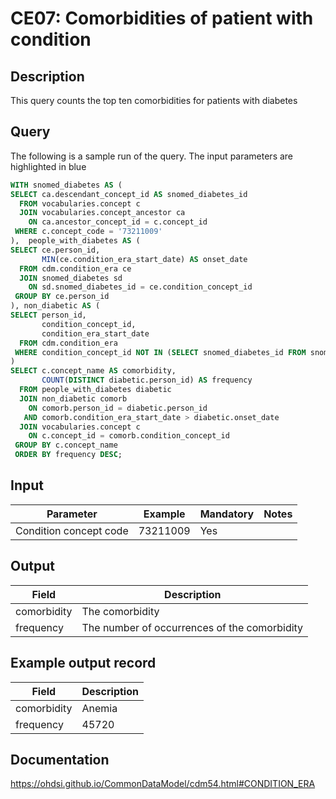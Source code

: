 <!---
Group:condition era
Name:CE07 Comorbidities of patient with condition
Author: Alberto Labarga
CDM Version: 5.4
-->

# CE07: Comorbidities of patient with condition

## Description
This query counts the top ten comorbidities for patients with diabetes

## Query
The following is a sample run of the query. The input parameters are highlighted in  blue

```sql
WITH snomed_diabetes AS (
SELECT ca.descendant_concept_id AS snomed_diabetes_id
  FROM vocabularies.concept c
  JOIN vocabularies.concept_ancestor ca
    ON ca.ancestor_concept_id = c.concept_id
 WHERE c.concept_code = '73211009'
),  people_with_diabetes AS (
SELECT ce.person_id,
       MIN(ce.condition_era_start_date) AS onset_date
  FROM cdm.condition_era ce
  JOIN snomed_diabetes sd
    ON sd.snomed_diabetes_id = ce.condition_concept_id
 GROUP BY ce.person_id
), non_diabetic AS (
SELECT person_id,
       condition_concept_id,
       condition_era_start_date
  FROM cdm.condition_era
 WHERE condition_concept_id NOT IN (SELECT snomed_diabetes_id FROM snomed_diabetes)
)
SELECT c.concept_name AS comorbidity,
       COUNT(DISTINCT diabetic.person_id) AS frequency        
  FROM people_with_diabetes diabetic
  JOIN non_diabetic comorb
	ON comorb.person_id = diabetic.person_id
   AND comorb.condition_era_start_date > diabetic.onset_date
  JOIN vocabularies.concept c
    ON c.concept_id = comorb.condition_concept_id
 GROUP BY c.concept_name
 ORDER BY frequency DESC;
```
## Input

|  Parameter |  Example |  Mandatory |  Notes |
| --- | --- | --- | --- |
| Condition concept code | 73211009 | Yes |   |

## Output

|  Field |  Description |
| --- | --- |
| comorbidity | The comorbidity |
| frequency | The number of occurrences of the comorbidity |

## Example output record

|  Field |  Description |
| --- | --- |
| comorbidity | Anemia |
| frequency | 45720 |

## Documentation
https://ohdsi.github.io/CommonDataModel/cdm54.html#CONDITION_ERA
